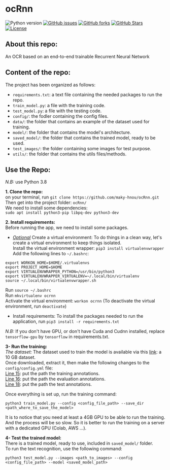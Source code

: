 # ocRnn  

![Python version][python-version]
[![GitHub issues][issues-image]][issues-url]
[![GitHub forks][fork-image]][fork-url]
[![GitHub Stars][stars-image]][stars-url]
[![License][license-image]][license-url]

## About this repo:  
An OCR based on an end-to-end trainable Recurrent Neural Network

## Content of the repo:  
The project has been organized as follows:  
- `requirements.txt`: a text file containing the needed packages to run the repo.  
- `train_model.py`: a file with the training code.  
- `test_model.py`: a file with the testing code.  
- `config/`: the fodler containing the config files.  
- `data/`: the folder that contains an example of the dataset used for training.  
- `model/`: the folder that contains the model's architecture.  
- `saved_model/`: the folder that contains the trained model, ready to be used.  
- `test_images/`: the folder containing some images for test purpose.  
- `utils/`: the folder that contains the utils files/methods.

## Use the Repo:  
*N.B:* use Python 3.8  

**1. Clone the repo:**  
on your terminal, run `git clone https://github.com/maky-hnou/ocRnn.git`  
Then get into the project folder: `ocRnn/`  
We need to install some dependencies:  
`sudo apt install python3-pip libpq-dev python3-dev`  

**2. Install requirements:**  
Before running the app, we need to install some packages.  
- *<ins>Optional</ins>* Create a virtual environment:  To do things in a clean way, let's create a virtual environment to keep things isolated.  
Install the virtual environment wrapper: `pip3 install virtualenvwrapper`  
Add the following lines to `~/.bashrc`:  
```
export WORKON_HOME=$HOME/.virtualenvs
export PROJECT_HOME=$HOME
export VIRTUALENVWRAPPER_PYTHON=/usr/bin/python3
export VIRTUALENVWRAPPER_VIRTUALENV=~/.local/bin/virtualenv
source ~/.local/bin/virtualenvwrapper.sh
```
Run `source ~/.bashrc`  
Run `mkvirtualenv ocrnn`  
Activate the virtual environment: `workon ocrnn` (To deactivate the virtual environment, run `deactivate`)  
- Install requirements: To install the packages needed to run the application, run `pip3 install -r requirements.txt`  

*N.B:* If you don't have GPU, or don't have Cuda and Cudnn installed, replace `tensorflow-gpu` by `tensorflow` in requirements.txt.

**3- Run the training:**  
*The dataset:*  The dataset used to train the model is available via this [link](https://www.robots.ox.ac.uk/~vgg/data/text/): a 10 GB dataset.  
Once downloaded, extract it, then make the following changes to the `config/config.yml` file:  
[Line 15](https://github.com/maky-hnou/ocRnn/blob/main/config/config.yml#L15): put the path the training annotations.  
[Line 16](https://github.com/maky-hnou/ocRnn/blob/main/config/config.yml#L16): put the path the evaluation annotations.  
[Line 18](https://github.com/maky-hnou/ocRnn/blob/main/config/config.yml#L18): put the path the test annotations.

Once everything is set up, run the training command:  
```
python3 train_model.py --config <config_file_path> --save_dir <path_where_to_save_the_model>
```
It is to notice that you need at least a 4GB GPU to be able to run the training. And the process will be so slow. So it is better to run the training on a server with a dedicated GPU (Colab, AWS ...).

 **4- Test the trained model:**  
 There is a trained model, ready to use, included in `saved_model/` folder.  
 To run the text recognition, use the following command:  
 ```
 python3 test_model.py --images <path_to_images> --config <config_file_path> --model <saved_model_path>
 ```
[python-version]:https://img.shields.io/badge/python-3.8-brightgreen.svg
[issues-image]:https://img.shields.io/github/issues/maky-hnou/ocRnn.svg
[issues-url]:https://github.com/maky-hnou/ocRnn/issues
[fork-image]:https://img.shields.io/github/forks/maky-hnou/ocRnn.svg
[fork-url]:https://github.com/maky-hnou/ocRnn/network/members
[stars-image]:https://img.shields.io/github/stars/maky-hnou/ocRnn.svg
[stars-url]:https://github.com/maky-hnou/ocRnn/stargazers
[license-image]:https://img.shields.io/github/license/maky-hnou/ocRnn.svg
[license-url]:https://github.com/maky-hnou/ocRnn/blob/main/LICENSE
